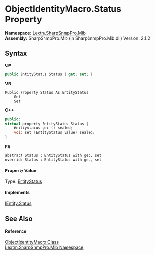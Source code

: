 # ObjectIdentityMacro.Status Property 
 

**Namespace:**&nbsp;<a href="N_Lextm_SharpSnmpPro_Mib">Lextm.SharpSnmpPro.Mib</a><br />**Assembly:**&nbsp;SharpSnmpPro.Mib (in SharpSnmpPro.Mib.dll) Version: 2.1.2

## Syntax

**C#**<br />
``` C#
public EntityStatus Status { get; set; }
```

**VB**<br />
``` VB
Public Property Status As EntityStatus
	Get
	Set
```

**C++**<br />
``` C++
public:
virtual property EntityStatus Status {
	EntityStatus get () sealed;
	void set (EntityStatus value) sealed;
}
```

**F#**<br />
``` F#
abstract Status : EntityStatus with get, set
override Status : EntityStatus with get, set
```


#### Property Value
Type: <a href="T_Lextm_SharpSnmpPro_Mib_EntityStatus">EntityStatus</a>

#### Implements
<a href="P_Lextm_SharpSnmpPro_Mib_IEntity_Status">IEntity.Status</a><br />

## See Also


#### Reference
<a href="T_Lextm_SharpSnmpPro_Mib_ObjectIdentityMacro">ObjectIdentityMacro Class</a><br /><a href="N_Lextm_SharpSnmpPro_Mib">Lextm.SharpSnmpPro.Mib Namespace</a><br />